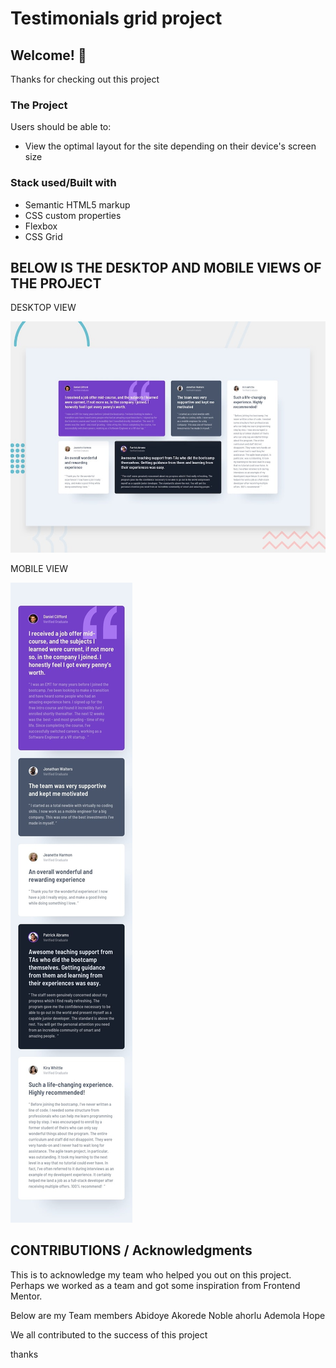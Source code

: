 # Testimonials grid project

## Welcome! 👋

Thanks for checking out this project

### The Project

Users should be able to:

- View the optimal layout for the site depending on their device's screen size



### Stack used/Built with

- Semantic HTML5 markup
- CSS custom properties
- Flexbox
- CSS Grid


## BELOW IS THE DESKTOP AND MOBILE VIEWS OF THE PROJECT 
 DESKTOP VIEW 

 ![DESKTOP view](./images/desktop-preview.jpg)


 MOBILE VIEW 

 ![DESKTOP view](./images/mobile-design.jpg)


 ## CONTRIBUTIONS / Acknowledgments

This is to acknowledge my team who helped you out on this project. Perhaps we worked as a team and  got some inspiration from Frontend Mentor. 

Below are my Team members 
  Abidoye Akorede 
  Noble ahorlu 
  Ademola Hope 

  We all contributed to the success of this project 


  thanks